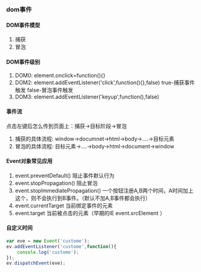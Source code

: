 ### dom事件
#### DOM事件模型
1. 捕获
2. 冒泡

#### DOM事件级别
1. DOM0: element.onclick=function(){}
2. DOM2: element.addEventListener('click',function(){},false) true-捕获事件触发 false-冒泡事件触发
3. DOM3: element.addEventListener('keyup',function(),false)

#### 事件流
点击左键后怎么传到页面上：捕获->目标阶段->冒泡
1. 捕获的具体流程: window->documnet->html->body->....->目标元素
1. 冒泡的具体流程: 目标元素->....->body->html->document->window

#### Event对象常见应用
1. event.preventDefault() 阻止事件默认行为
2. event.stopPropagation() 阻止冒泡
3. event.stopImmediatePropagation() 一个按钮注册A,B两个时间，A时间加上这个，则不会执行到B事件。（默认不加A,B事件都会执行）
4. event.currentTarget 当前绑定事件的元素
5. event.target 当前被点击的元素（早期的IE event.srcElement ）

#### 自定义时间
``` javascript
var eve = new Event('custome');
ev.addEventListener('custome',function(){
    console.log('custome');
});
ev.dispatchEvent(eve);
```
